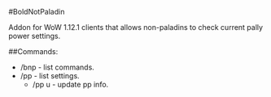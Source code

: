 #BoldNotPaladin

Addon for WoW 1.12.1 clients that allows non-paladins to check current pally power settings.

##Commands:
* /bnp - list commands.
* /pp - list settings.
	* /pp u - update pp info.